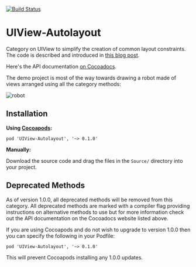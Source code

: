 [![Build Status](https://travis-ci.org/jrturton/UIView-Autolayout.svg)](https://travis-ci.org/jrturton/UIView-Autolayout)

UIView-Autolayout
=================

Category on UIView to simplify the creation of common layout constraints. The code is described and introduced in [this blog post](http://commandshift.co.uk/blog/2013/02/20/creating-individual-layout-constraints/).

Here's the API documentation [on Cocoadocs](http://cocoadocs.org/docsets/UIView-Autolayout/0.1.0/Categories/UIView+AutoLayout.html).

The demo project is most of the way towards drawing a robot made of views arranged using all the category methods:

![robot](https://raw.github.com/jrturton/UIView-Autolayout/master/screenshot.png)

Installation
-------------

**Using [Cocoapods](http://cocoapods.org/):**

`pod 'UIView-Autolayout', '~> 0.1.0'`

**Manually:**

Download the source code and drag the files in the `Source/` directory into your project.

Deprecated Methods
------------------

As of version 1.0.0, all deprecated methods will be removed from this category.
All deprecated methods are marked with a compiler flag providing instructions on alternative methods to use but for more information check out the API documentation on the Cocoadocs website listed above.

If you are using Cocoapods and do not wish to upgrade to version 1.0.0 then you can specify the following in your Podfile:

`pod 'UIView-Autolayout', '~> 0.1.0'`

This will prevent Cocoapods installing any 1.0.0 updates.
